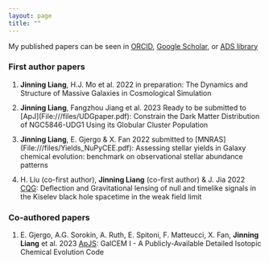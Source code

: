 ```yaml
---
layout: page
title: ""
---
```


<style>
li {
    margin-bottom: 12px;
}
</style>

My published papers can be seen in [ORCID](https://orcid.org/0000-0001-8405-2921), [Google Scholar](https://scholar.google.com/citations?user=1prsaO4AAAAJ&hl=zh-CN), or [ADS library](https://ui.adsabs.harvard.edu/public-libraries/zs0p82o5RdGYGU6_i5PWjQ) 

### First author papers

<ol>
<li><b>Jinning Liang</b>, H.J. Mo et al. 2022 in preparation:  The Dynamics and Structure of Massive Galaxies in Cosmological Simulation</li>

<li><b>Jinning Liang</b>, Fangzhou Jiang et al. 2023 Ready to be submitted to [ApJ](File:///files/UDGpaper.pdf): Constrain the Dark Matter Distribution of NGC5846-UDG1 Using its Globular Cluster Population</li>

<li><b>Jinning Liang</b>, E. Gjergo & X. Fan 2022 submitted to [MNRAS](File:///files/Yields_NuPyCEE.pdf): Assessing stellar yields in Galaxy chemical evolution: benchmark on observational stellar abundance patterns</li>

<li>H. Liu (co-first author), <b>Jinning Liang</b> (co-first author) & J. Jia 2022 <a href="https://ui.adsabs.harvard.edu/abs/2022CQGra..39s5013L/abstract">CQG</a>: Deflection and Gravitational lensing of null and timelike signals in the Kiselev black hole spacetime in the weak field limit</li>

</ol>

### Co-authored papers

<ol>
<li>E. Gjergo, A.G. Sorokin, A. Ruth, E. Spitoni, F. Matteucci, X. Fan, <b>Jinning Liang</b> et al. 2023 <a href="https://ui.adsabs.harvard.edu/abs/2023ApJS..264...44G/abstract">ApJS</a>: GalCEM I - A Publicly-Available Detailed Isotopic Chemical Evolution Code</li>
